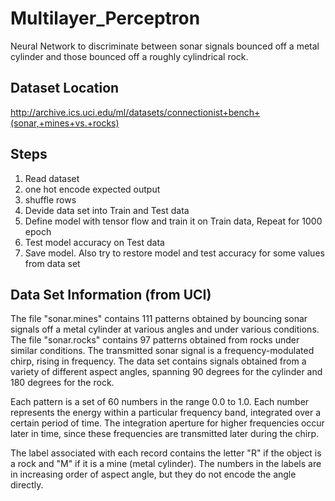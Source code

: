 # Multilayer_Perceptron
Neural Network to discriminate between sonar signals bounced off a metal cylinder and those bounced off a roughly cylindrical rock.

## Dataset Location

http://archive.ics.uci.edu/ml/datasets/connectionist+bench+(sonar,+mines+vs.+rocks)


## Steps

1. Read dataset
2. one hot encode expected output
3. shuffle rows
4. Devide data set into Train and Test data
5. Define model with tensor flow and train it on Train data, Repeat for 1000 epoch
6. Test model accuracy on Test data
7. Save model. Also try to restore model and test accuracy for some values from data set

## Data Set Information (from UCI)

The file "sonar.mines" contains 111 patterns obtained by bouncing sonar signals off a metal cylinder at various angles and under various conditions. The file "sonar.rocks" contains 97 patterns obtained from rocks under similar conditions. The transmitted sonar signal is a frequency-modulated chirp, rising in frequency. The data set contains signals obtained from a variety of different aspect angles, spanning 90 degrees for the cylinder and 180 degrees for the rock. 

Each pattern is a set of 60 numbers in the range 0.0 to 1.0. Each number represents the energy within a particular frequency band, integrated over a certain period of time. The integration aperture for higher frequencies occur later in time, since these frequencies are transmitted later during the chirp. 

The label associated with each record contains the letter "R" if the object is a rock and "M" if it is a mine (metal cylinder). The numbers in the labels are in increasing order of aspect angle, but they do not encode the angle directly.
